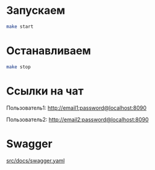 # Запускаем
```bash
make start
```
# Останавливаем
```bash
make stop
```
# Ссылки на чат
Пользователь1: [http://email1:password@localhost:8090](http://email1:password@localhost:8090)

Пользователь2: [http://email2:password@localhost:8090](http://email2:password@localhost:8090)

# Swagger

[src/docs/swagger.yaml](src/docs/swagger.yaml)